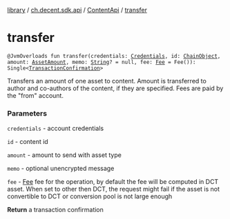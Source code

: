 [library](../../index.md) / [ch.decent.sdk.api](../index.md) / [ContentApi](index.md) / [transfer](./transfer.md)

# transfer

`@JvmOverloads fun transfer(credentials: `[`Credentials`](../../ch.decent.sdk.crypto/-credentials/index.md)`, id: `[`ChainObject`](../../ch.decent.sdk.model/-chain-object/index.md)`, amount: `[`AssetAmount`](../../ch.decent.sdk.model/-asset-amount/index.md)`, memo: `[`String`](https://kotlinlang.org/api/latest/jvm/stdlib/kotlin/-string/index.html)`? = null, fee: `[`Fee`](../../ch.decent.sdk.model/-fee/index.md)` = Fee()): Single<`[`TransactionConfirmation`](../../ch.decent.sdk.model/-transaction-confirmation/index.md)`>`

Transfers an amount of one asset to content. Amount is transferred to author and co-authors of the content, if they are specified.
Fees are paid by the "from" account.

### Parameters

`credentials` - account credentials

`id` - content id

`amount` - amount to send with asset type

`memo` - optional unencrypted message

`fee` - [Fee](../../ch.decent.sdk.model/-fee/index.md) fee for the operation, by default the fee will be computed in DCT asset.
When set to other then DCT, the request might fail if the asset is not convertible to DCT or conversion pool is not large enough

**Return**
a transaction confirmation

